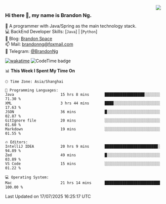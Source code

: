 <img  align="right" src="https://github-readme-stats-brandon0824.vercel.app/api/top-langs/?username=brandon0824&layout=compact">

### Hi there 👋, my name is Brandon Ng.

🌱 A programmer with Java/Spring as the main technology stack.  
💻 BackEnd Developer Skills: [`Java`] | [`Python`]  
📝 Blog: [Brandon Space](https://blog.brandonng.cc)  
📫 Mail: brandonng@foxmail.com  
📰 Telegram: [@BrandonNg](https://t.me/BrandonNg24)  

[![wakatime](https://wakatime.com/badge/user/940cafbf-f9d5-4b24-9a07-19bb072f52bb.svg)](https://wakatime.com/@940cafbf-f9d5-4b24-9a07-19bb072f52bb)
![CodeTime badge](https://img.shields.io/endpoint?style=flat-square&url=https%3A%2F%2Fapi.codetime.dev%2Fshield%3Fid%3D128%26project%3D%26in%3D604800000)

<!--START_SECTION:waka-->
📊 **This Week I Spent My Time On** 

```text
🕑︎ Time Zone: Asia/Shanghai

💬 Programming Languages: 
Java                     15 hrs 8 mins       ██████████████████░░░░░░░   71.30 % 
XML                      3 hrs 44 mins       ████░░░░░░░░░░░░░░░░░░░░░   17.63 % 
JSON                     36 mins             █░░░░░░░░░░░░░░░░░░░░░░░░   02.87 % 
GitIgnore file           20 mins             ░░░░░░░░░░░░░░░░░░░░░░░░░   01.60 % 
Markdown                 19 mins             ░░░░░░░░░░░░░░░░░░░░░░░░░   01.55 % 

🔥 Editors: 
IntelliJ IDEA            20 hrs 9 mins       ████████████████████████░   94.89 % 
Zed                      49 mins             █░░░░░░░░░░░░░░░░░░░░░░░░   03.89 % 
VS Code                  15 mins             ░░░░░░░░░░░░░░░░░░░░░░░░░   01.22 % 

💻 Operating System: 
Mac                      21 hrs 14 mins      █████████████████████████   100.00 % 
```


 Last Updated on 17/07/2025 16:25:17 UTC
<!--END_SECTION:waka-->
